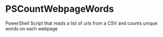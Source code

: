 # PSCountWebpageWords
PowerShell Script that reads a list of urls from a CSV and counts unique words on each webpage
